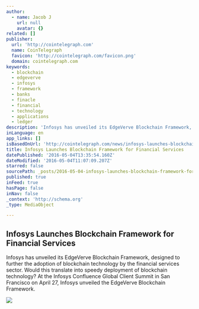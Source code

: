 ```yaml
---
author:
  - name: Jacob J
    url: null
    avatar: {}
related: []
publisher:
  url: 'http://cointelegraph.com'
  name: CoinTelegraph
  favicon: 'http://cointelegraph.com/favicon.png'
  domain: cointelegraph.com
keywords:
  - blockchain
  - edgeverve
  - infosys
  - framework
  - banks
  - finacle
  - financial
  - technology
  - applications
  - ledger
description: 'Infosys has unveiled its EdgeVerve Blockchain Framework, designed to further the adoption of blockchain technology by the financial services sector. Would this translate into speedy deployment of blockchain technology? At the Infosys Confluence Global Client Summit in San Francisco on April 27, Infosys unveiled the EdgeVerve Blockchain Framework.'
inLanguage: en
app_links: []
isBasedOnUrl: 'http://cointelegraph.com/news/infosys-launches-blockchain-framework-for-financial-services'
title: Infosys Launches Blockchain Framework for Financial Services
datePublished: '2016-05-04T13:35:54.160Z'
dateModified: '2016-05-04T11:07:09.207Z'
starred: false
sourcePath: _posts/2016-05-04-infosys-launches-blockchain-framework-for-financial-services.md
published: true
inFeed: true
hasPage: false
inNav: false
_context: 'http://schema.org'
_type: MediaObject

---
```

<article style=""><h1>Infosys Launches Blockchain Framework for Financial Services</h1><p>Infosys has unveiled its EdgeVerve Blockchain Framework, designed to further the adoption of blockchain technology by the financial services sector. Would this translate into speedy deployment of blockchain technology? At the Infosys Confluence Global Client Summit in San Francisco on April 27, Infosys unveiled the EdgeVerve Blockchain Framework.</p><img src="http://cointelegraph.com/images/725_aHR0cDovL2NvaW50ZWxlZ3JhcGguY29tL3N0b3JhZ2UvdXBsb2Fkcy92aWV3L2YwNWE4MjdkMzkxMmQ4OTM3NDFmOGRjOWNiZmY5N2YwLnBuZw==.jpg" /></article>